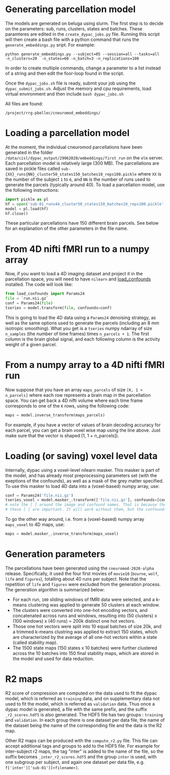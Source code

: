 # Generating parcellation model
The models are generated on beluga using slurm. The first step is to decide on the parameters: sub, runs, clusters, states and batches. These paramteres are edited in the `create_dypac_jobs.py` file. Running this script will then create a bash file with a python command that runs the `generate_embeddings.py` sript. For example:

`python generate_embeddings.py --subject=05 --session=all --tasks=all  -n_clusters=20  -n_states=60 -n_batch=3 -n_replications=100`

In order to create multiple commands, change a parameter to a list instead of a string and then edit the foor-loop found in the script. 

Once the `dypac_jobs.sh` file is ready, submit your job using the `dypac_submit_jobs.sh`. Adjust the memory and cpu requirements, load virtual environment and then include `bash dypac_jobs.sh`


All files are found:

`/project/rrg-pbellec/cneuromod_embeddings/`



# Loading a parcellation model
At the moment, the individual cneuromod parcellations have been generated in the folder `/data/cisl/dypac_output/29062020/embeddings/first_run` on the `elm` server. Each parcellation model is relatively large (300 MB). The parcellations are saved in pickle files called `sub-{XX}_runs{NN}_cluster50_states150_batches10_reps100.pickle` where `XX` is the number of the subject `1` to `6`, and `NN` is the number of runs used to generate the parcels (typically around 40). To load a parcellation model, use the following instructions:
```python  
import pickle as pl
hf = open('sub-01_runs44_cluster50_states150_batches10_reps100.pickle', 'rb')
model = pl.load(hf)
hf.close()
```
These particular parcellations have 150 different brain parcels. See below for an explanation of the other parameters in the file name. 

# From 4D nifti fMRI run to a numpy array
Now, if you want to load a 4D imaging dataset and project it in the parcellation space, you will need to have `nilearn` and [load_confounds](https://github.com/SIMEXP/load_confounds) installed. The code will look like:
```python 
from load_confounds import Params24
file = `run.nii.gz`
conf = Params24(file)
tseries = model.transform(file, confounds=conf) 
``` 
This is going to load the 4D data using a `Params24` denoising strategy, as well as the same options used to generate the parcels (including an 8 mm isotropic smoothing). What you get is a `tseries` numpy ndarray of size `n_samples` (the number of time frames) times `n_parcels + 1`. The first column is the brain global signal, and each following column is the activity weight of a given parcel.

# From a numpy array to a 4D nifti fMRI run 
Now suppose that you have an array `maps_parcels` of size `[K, 1 + n_parcels]` where each row represents a brain map in the parcellation space. You can get back a 4D nifti volume where each time frame corresponds to one of the `K` rows, using the following code:
```python 
maps = model.inverse_transform(maps_parcels) 
``` 
For example, if you have a vector of values of brain decoding accuracy for each parcel, you can get a brain voxel wise map using the line above. Just make sure that the vector is shaped [1, 1 + n_parcels]). 

# Loading (or saving) voxel level data
Internally, dypac using a voxel-level nilearn masker. This masker is part of the model, and has already most preprocessing parameters set (with the exeptions of the confounds), as well as a mask of the grey matter specified. To use this masker to load 4D data into a (voxel-based) numpy array, use:
```python
conf = Params24('file.nii.gz')
tseries_voxel = model.masker_.transform(['file.nii.gz'], confounds=[conf])  
# note the [ ] around the image and confound names. That is because the dypac masker is a MultiNiftiMasker.
# these [ ] are important. It will work without them, but the confounds will not get properly regressed!
``` 
To go the other way around, i.e. from a (voxel-based) numpy array `maps_voxel` to 4D maps, use:
```python 
maps = model.masker_.inverse_transform(maps_voxel) 
``` 

# Generation parameters 
The parcellations have been generated using the `cneuromod-2020-alpha` release. Specifically, it used the four first movies of `movie10` (`bourne`, `wolf`, `life` and `figures`), totalling about 40 runs per subject. Note that the repetition of `life` and `figures` were excluded from the generation process. The generation algorithm is summarized below:
* For each run, `100` sliding windows of fMRI data were selected, and a k-means clustering was applied to generate 50 clusters at each window. 
* The clusters were converted into one-hot encoding vectors, and concatenated across runs and windows, resulting into (50 clusters) x (100 windows) x (40 runs) = 200k distinct one hot vectors. 
* Those one hot vectors were split into 10 equal batches of size 20k, and a trimmed k-means clustring was applied to extract 150 states, which are characterized by the average of all one-hot vectors within a state (called stability map). 
* The 1500 state maps (150 states x 10 batches) were further clustered across the 10 batches into 150 final stability maps, which are stored in the model and used for data reduction.  


# R2 maps
R2 score of compression are computed on the data used to fit the dypac model, which is referred as `training` data, and on supplementary data not used to fit the model, which is referred as `validation` data. Thus once a dypac model is generated, a file with the same prefix, and the suffix `_r2_scores.hdf5` is also generated. The HDF5 file has two groups : `training` and `validation`. In each group there is one dataset per data file, the name of the dataset being the name of the corresponding file and the data is the R2 map.

Other R2 maps can be produced with the `compute_r2.py` file. This file can accept additional tags and groups to add to the HDF5 file. For example for inter-subject r2 maps, the tag "inter" is added to the name of the file, so the suffix becomes `_inter_r2_scores.hdf5` and the group `inter` is used, with one subgroup per subject, and again one dataset per data file, e.g. `f['inter']['sub-01'][<filename>]`.
